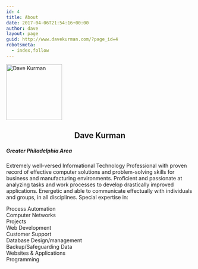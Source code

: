 ```yaml
---
id: 4
title: About
date: 2017-04-06T21:54:16+00:00
author: dave
layout: page
guid: http://www.davekurman.com/?page_id=4
robotsmeta:
  - index,follow
---
```

<div class="pv-top-card-section__information mt3">
  <p>
    <img class="wp-image-5 size-thumbnail aligncenter" src="http://www.davekurman.com/wp-content/uploads/2017/04/2016-10-04-portrait-e1491515619609-150x150.jpg" alt="Dave Kurman" width="150" height="150" srcset="https://www.davekurman.com/wp-content/uploads/2017/04/2016-10-04-portrait-e1491515619609-150x150.jpg 150w, https://www.davekurman.com/wp-content/uploads/2017/04/2016-10-04-portrait-e1491515619609-100x100.jpg 100w" sizes="(max-width: 150px) 100vw, 150px" />
  </p>
  
  <h2 class="pv-top-card-section__name Sans-26px-black-85% mb1" style="text-align: center;">
    Dave Kurman
  </h2>
  
  <h5 class="pv-top-card-section__location Sans-15px-black-55% mb1 inline-block">
    Greater Philadelphia Area
  </h5>
</div>

<div class="pv-top-card-section__rich-content ph2">
  <p id="ember5855" class="pv-top-card-section__summary Sans-15px-black-55% mt5 ember-view">
    Extremely well-versed Informational Technology Professional with proven record of effective computer solutions and problem-solving skills for business and manufacturing environments. Proficient and passionate at analyzing tasks and work processes to develop drastically improved applications. Energetic and able to communicate effectually with individuals and groups, in all disciplines. Special expertise in:
  </p>
  
  <p>
    Process Automation<br /> Computer Networks<br /> Projects<br /> Web Development<br /> Customer Support<br /> Database Design/management<br /> Backup/Safeguarding Data<br /> Websites & Applications<br /> Programming
  </p>
</div>